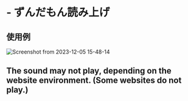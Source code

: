 # - ずんだもん読み上げ

## 使用例
![Screenshot from 2023-12-05 15-48-14](https://github.com/Hackathon-Falcon/TTS/assets/59364300/62e8fe8f-4a56-41f1-91a2-65d6608867c1)

## The sound may not play, depending on the website environment. (Some websites do not play.)
